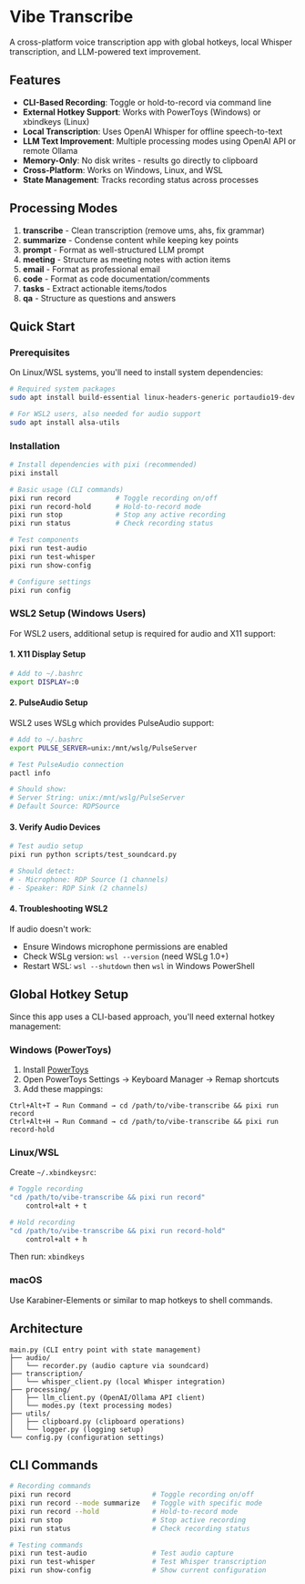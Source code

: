 # Vibe Transcribe

A cross-platform voice transcription app with global hotkeys, local Whisper transcription, and LLM-powered text improvement.

## Features

- **CLI-Based Recording**: Toggle or hold-to-record via command line
- **External Hotkey Support**: Works with PowerToys (Windows) or xbindkeys (Linux)
- **Local Transcription**: Uses OpenAI Whisper for offline speech-to-text
- **LLM Text Improvement**: Multiple processing modes using OpenAI API or remote Ollama
- **Memory-Only**: No disk writes - results go directly to clipboard
- **Cross-Platform**: Works on Windows, Linux, and WSL
- **State Management**: Tracks recording status across processes

## Processing Modes

1. **transcribe** - Clean transcription (remove ums, ahs, fix grammar)
2. **summarize** - Condense content while keeping key points
3. **prompt** - Format as well-structured LLM prompt
4. **meeting** - Structure as meeting notes with action items
5. **email** - Format as professional email
6. **code** - Format as code documentation/comments
7. **tasks** - Extract actionable items/todos
8. **qa** - Structure as questions and answers

## Quick Start

### Prerequisites

On Linux/WSL systems, you'll need to install system dependencies:

```bash
# Required system packages
sudo apt install build-essential linux-headers-generic portaudio19-dev pulseaudio pulseaudio-utils

# For WSL2 users, also needed for audio support
sudo apt install alsa-utils
```

### Installation

```bash
# Install dependencies with pixi (recommended)
pixi install

# Basic usage (CLI commands)
pixi run record           # Toggle recording on/off
pixi run record-hold      # Hold-to-record mode
pixi run stop             # Stop any active recording
pixi run status           # Check recording status

# Test components
pixi run test-audio
pixi run test-whisper
pixi run show-config

# Configure settings
pixi run config
```

### WSL2 Setup (Windows Users)

For WSL2 users, additional setup is required for audio and X11 support:

#### 1. X11 Display Setup
```bash
# Add to ~/.bashrc
export DISPLAY=:0
```

#### 2. PulseAudio Setup
WSL2 uses WSLg which provides PulseAudio support:

```bash
# Add to ~/.bashrc
export PULSE_SERVER=unix:/mnt/wslg/PulseServer

# Test PulseAudio connection
pactl info

# Should show:
# Server String: unix:/mnt/wslg/PulseServer
# Default Source: RDPSource
```

#### 3. Verify Audio Devices
```bash
# Test audio setup
pixi run python scripts/test_soundcard.py

# Should detect:
# - Microphone: RDP Source (1 channels)
# - Speaker: RDP Sink (2 channels)
```

#### 4. Troubleshooting WSL2
If audio doesn't work:
- Ensure Windows microphone permissions are enabled
- Check WSLg version: `wsl --version` (need WSLg 1.0+)
- Restart WSL: `wsl --shutdown` then `wsl` in Windows PowerShell

## Global Hotkey Setup

Since this app uses a CLI-based approach, you'll need external hotkey management:

### Windows (PowerToys)

1. Install [PowerToys](https://github.com/microsoft/PowerToys)
2. Open PowerToys Settings → Keyboard Manager → Remap shortcuts
3. Add these mappings:

```
Ctrl+Alt+T → Run Command → cd /path/to/vibe-transcribe && pixi run record
Ctrl+Alt+H → Run Command → cd /path/to/vibe-transcribe && pixi run record-hold
```

### Linux/WSL

Create `~/.xbindkeysrc`:

```bash
# Toggle recording
"cd /path/to/vibe-transcribe && pixi run record"
    control+alt + t

# Hold recording  
"cd /path/to/vibe-transcribe && pixi run record-hold"
    control+alt + h
```

Then run: `xbindkeys`

### macOS

Use Karabiner-Elements or similar to map hotkeys to shell commands.

## Architecture

```
main.py (CLI entry point with state management)
├── audio/
│   └── recorder.py (audio capture via soundcard)
├── transcription/
│   └── whisper_client.py (local Whisper integration)
├── processing/
│   ├── llm_client.py (OpenAI/Ollama API client)
│   └── modes.py (text processing modes)
├── utils/
│   ├── clipboard.py (clipboard operations)
│   └── logger.py (logging setup)
└── config.py (configuration settings)
```

## CLI Commands

```bash
# Recording commands
pixi run record                    # Toggle recording on/off
pixi run record --mode summarize   # Toggle with specific mode
pixi run record --hold             # Hold-to-record mode
pixi run stop                      # Stop active recording
pixi run status                    # Check recording status

# Testing commands
pixi run test-audio                # Test audio capture
pixi run test-whisper              # Test Whisper transcription
pixi run show-config               # Show current configuration
```